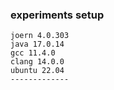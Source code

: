 ### experiments setup
```
joern 4.0.303
java 17.0.14
gcc 11.4.0
clang 14.0.0
ubuntu 22.04
-------------

```